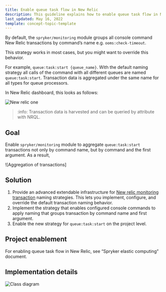 ```yaml
---
title: Enable queue task flow in New Relic
description: This guideline explains how to enable queue task flow in New Relic.
last_updated: May 16, 2022
template: concept-topic-template
---
```


By default, the `spryker/monitoring` module groups all console command New Relic transactions by command’s name e.g. `ooms:check-timeout`.

This strategy works in most cases, but you might want to override this behavior.

For example, `queue:task:start {queue_name}`. With the default naming strategy all calls of the command with all different queues are named `queue:task:start`. Transaction data is aggregated under the same name for all types for queue processors.

In New Relic dashboard, this looks as follows:

![New relic one]()

> :info: Transaction data is harvested and can be queried by attribute with NRQL.

## Goal

Enable `spryker/monitoring` module to aggregate `queue:task:start` transactions not only by command name, but by command and the first argument. As a result,

![Aggregation of transactions]

## Solution

1. Provide an advanced extendable infrastructure for [New relic monitoring transaction](https://docs.newrelic.com/docs/apm/transactions/intro-transactions/transactions-new-relic-apm/) naming strategies. This lets you implement, configure, and override the default transaction naming behavior.
2. Implement the strategy that enables configured console commands to apply naming that groups transaction by command name and first argument.
3. Enable the new strategy for `queue:task:start` on the project level.

## Project enablement

For enabling queue task flow in New Relic, see “Spryker elastic computing” document.

## Implementation details
![Class diagram]()
